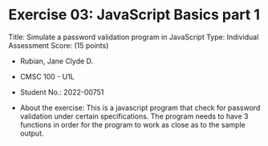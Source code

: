 # Exercise 03: JavaScript Basics part 1

Title: Simulate a password validation program in JavaScript
Type: Individual Assessment
Score: (15 points)


+ Rubian, Jane Clyde D.
+ CMSC 100 - U1L
+ Student No.: 2022-00751

+ About the exercise: This is a javascript program that check for password validation under certain specifications. The program needs to have 3 functions in order for the program to work as close as to the sample output.
